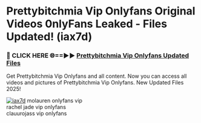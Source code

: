 # Prettybitchmia Vip Onlyfans Original Videos 0nlyFans Leaked - Files Updated! (iax7d)

<h3>🔴 CLICK HERE 🌐==►► <a href="https://tinyurl.com/x26r9saj" rel="nofollow">Prettybitchmia Vip Onlyfans Updated Files</a></h3>

Get Prettybitchmia Vip Onlyfans and all content. Now you can access all videos and pictures of Prettybitchmia Vip Onlyfans. New Updated Files 2025!

[![iax7d](https://i.imgur.com/LkgZPqh.gif)](https://tinyurl.com/x26r9saj)
molauren onlyfans vip<br>
rachel jade vip onlyfans<br>
clauurojass vip onlyfans